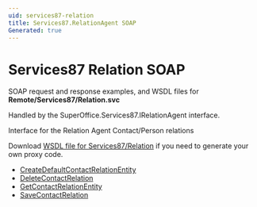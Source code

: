 ```yaml
---
uid: services87-relation
title: Services87.RelationAgent SOAP
Generated: true
---
```


# Services87 Relation SOAP

SOAP request and response examples, and WSDL files for **Remote/Services87/Relation.svc**

Handled by the <see cref="T:SuperOffice.Services87.IRelationAgent">SuperOffice.Services87.IRelationAgent</see> interface.

Interface for the Relation Agent
Contact/Person relations

Download [WSDL file for Services87/Relation](../Services87-Relation.md) if you need to generate your own proxy code.

* [CreateDefaultContactRelationEntity](CreateDefaultContactRelationEntity.md)
* [DeleteContactRelation](DeleteContactRelation.md)
* [GetContactRelationEntity](GetContactRelationEntity.md)
* [SaveContactRelation](SaveContactRelation.md)
